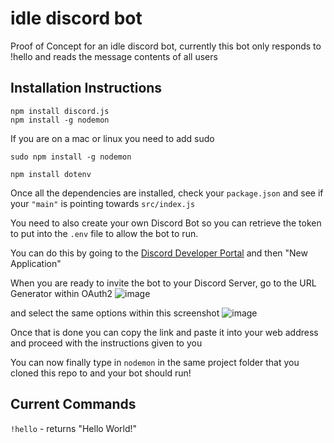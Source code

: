 # idle discord bot
Proof of Concept for an idle discord bot, currently this bot only responds to !hello and reads the message contents of all users

## Installation Instructions
```
npm install discord.js
npm install -g nodemon
```
If you are on a mac or linux you need to add sudo

`sudo npm install -g nodemon`

`npm install dotenv`

Once all the dependencies are installed, check your `package.json` and see if your `"main"` is pointing towards `src/index.js`

You need to also create your own Discord Bot so you can retrieve the token to put into the `.env` file to allow the bot to run.

You can do this by going to the [Discord Developer Portal](https://discord.com/login?redirect_to=%2Fdevelopers%2Fapplications) and then "New Application"

When you are ready to invite the bot to your Discord Server, go to the URL Generator within OAuth2
![image](https://github.com/AdamRa97/idle_discord_bot/assets/50151203/92e72c32-5a57-4421-979b-f7f95a9e23f5)

and select the same options within this screenshot
![image](https://github.com/AdamRa97/idle_discord_bot/assets/50151203/18a54484-02c3-4381-a82c-5b5798c5af30)

Once that is done you can copy the link and paste it into your web address and proceed with the instructions given to you

You can now finally type in `nodemon` in the same project folder that you cloned this repo to and your bot should run!

## Current Commands
`!hello` - returns "Hello World!"
